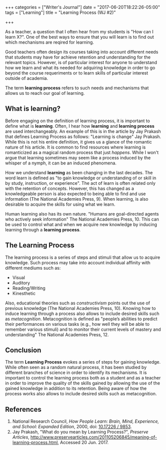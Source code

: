+++
categories = ["Writer's Journal"]
date = "2017-06-20T18:22:26-05:00"
tags = ["Learning"]
title = "Learning Process (WJ #2)"

+++

As a teacher, a question that I often hear from my students is "How can I learn X?". One of the best ways to ensure that you will learn is to find out which mechanisms are reqired for learning.

Good teachers often design its courses taking into account different needs that students may have for achieve retention and understanding for the relevant topics. However, is of particular interest for anyone to understand how we learn and what its needed for adquiring knowledge in order to go beyond the course requeriments or to learn skills of particular interest outside of academia.

The term **learning process** refers to such needs and mechanisms that allows us to reach our goal of learning.

What is learning?
-----------------

Before engaging on the definition of learning process, it is important to define what is **learning**. Often, I hear how **learning** and **learning process** are used interchangeably. An example of this is in the article by Jay Prakash that defines Learning Process as follows: "Learning is change" Jay Prakash. While this is not his entire definition, it gives us a glance of the romantic nature of his article. It is common to find resources where learning is romanticized as a magical random process that just *happens*. While I won't argue that learning sometimes may seem like a process induced by the whisper of a nymph, it can be an induced phenomena.

How we understand **learning** as been changing in the last decades. The word learn is defined as "to gain knowledge or understanding of or skill in by study, instruction, or experience". The act of learn is often related only with the retention of concepts. However, this has changed as a knowledgeable person is also expected to being able to find and use information (The National Academies Press, 9). When learning, is also desirable to acquire the skills for using what we learn.

Human learning also has its own nature. "Humans are goal-directed agents who actively seek information" The National Academies Press, 10. This can be used to control what and when we acquire new knowledge by inducing learning through a **learning process**.

The Learning Process
--------------------

The learning process is a series of steps and stimuli that allow us to acquire knowledge. Such process may take into account individual affinity with different mediums such as:

-   Visual
-   Auditory
-   Reading/Writing
-   Kinesthetic

Also, educational theories such as *constructivism* points out the use of previous knowledge (The National Academies Press, 10). Knowing how to induce learning through a process also allows to include desired skills such as *metacognition*. Metacognition is defined as "people’s abilities to predict their performances on various tasks (e.g., how well they will be able to remember various stimuli) and to monitor their current levels of mastery and understanding" The National Academies Press, 12.

Conclusion
----------

The term **Learning Process** evokes a series of steps for gaining knowledge. While often seen as a random natural process, it has been studied by different branches of science in order to identify its mechanisms. It is important to control the learning process both as a student and as a teacher in order to improve the quality of the skills gained by allowing the use of the gained knowledge in addition to its retention. Being aware of how the process works also allows to include desired skills such as metacognition.

References
----------

1.  National Research Council, *How People Learn: Brain, Mind, Experience, and School: Expanded Edition*, 2000, doi: [10.17226 / 9853](https://www.nap.edu/catalog/9853/how-people-learn-brain-mind-experience-and-school-expanded-edition).
2.  Jay Prakash, "What do you mean by Learning Process?", *Preserve Articles*, <http://www.preservearticles.com/201105206845/meaning-of-learning-process.html>, Accessed 20 Jun. 2017.

